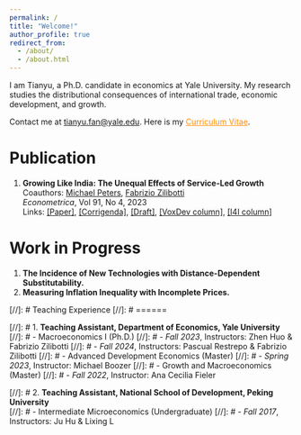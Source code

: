 ```yaml
---
permalink: /
title: "Welcome!"
author_profile: true
redirect_from: 
  - /about/
  - /about.html
---
```


I am Tianyu, a Ph.D. candidate in economics at Yale University. My research studies the distributional consequences of international trade, economic development, and growth.

Contact me at <span style="color: darkorange;">tianyu.fan@yale.edu</span>. Here is my <a href="/files/CV_FAN_Tianyu.pdf" style="color: darkorange;">Curriculum Vitae</a>.

Publication
======

1. **Growing Like India: The Unequal Effects of Service-Led Growth**  
   Coauthors: [Michael Peters](https://mipeters.weebly.com), [Fabrizio Zilibotti](https://campuspress.yale.edu/zilibotti/)  
   *Econometrica*, Vol 91, No 4, 2023  
   Links: [\[Paper\]](/files/FPZ_UnequalGrowth.pdf), [\[Corrigenda\]](/files/FPZ_corrigenda.pdf), [\[Draft\]](/files/FPZ_ECMA_final.pdf), [\[VoxDev column\]](https://voxdev.org/topic/macroeconomics-growth/how-services-drive-growth-emerging-economies-evidence-india), [\[I4I column\]](https://www.ideasforindia.in/topics/macroeconomics/india-s-service-led-economic-growth.html)

Work in Progress
======

1. **The Incidence of New Technologies with Distance-Dependent Substitutability.**
2. **Measuring Inflation Inequality with Incomplete Prices.**

[//]: # Teaching Experience
[//]: # ======

[//]: # 1. **Teaching Assistant, Department of Economics, Yale University**  
[//]: #    - Macroeconomics I (Ph.D.)
[//]: #      - *Fall 2023*, Instructors: Zhen Huo & Fabrizio Zilibotti
[//]: #      - *Fall 2024*, Instructors: Pascual Restrepo & Fabrizio Zilibotti
[//]: #    - Advanced Development Economics (Master)
[//]: #      - *Spring 2023*, Instructor: Michael Boozer
[//]: #    - Growth and Macroeconomics (Master)
[//]: #      - *Fall 2022*, Instructor: Ana Cecilia Fieler

[//]: # 2. **Teaching Assistant, National School of Development, Peking University**  
[//]: #    - Intermediate Microeconomics (Undergraduate)
[//]: #      - *Fall 2017*, Instructors: Ju Hu & Lixing L